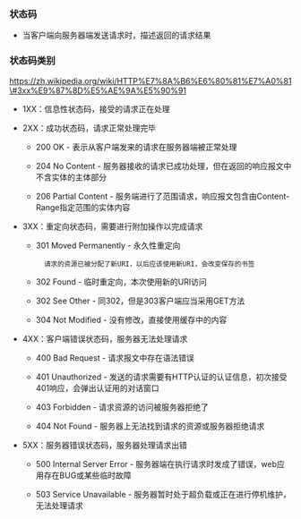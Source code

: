 ### 状态码

* 当客户端向服务器端发送请求时，描述返回的请求结果

### 状态码类别

https://zh.wikipedia.org/wiki/HTTP%E7%8A%B6%E6%80%81%E7%A0%81\#3xx%E9%87%8D%E5%AE%9A%E5%90%91

* 1XX：信息性状态码，接受的请求正在处理

* 2XX：成功状态码，请求正常处理完毕

  * 200 OK - 表示从客户端发来的请求在服务器端被正常处理

  * 204 No Content - 服务器接收的请求已成功处理，但在返回的响应报文中不含实体的主体部分

  * 206 Partial Content - 服务端进行了范围请求，响应报文包含由Content-Range指定范围的实体内容

* 3XX：重定向状态码，需要进行附加操作以完成请求

  * 301 Moved Permanently - 永久性重定向

    ```
      请求的资源已被分配了新URI，以后应该使用新URI，会改变保存的书签
    ```

  * 302 Found - 临时重定向，本次使用新的URI访问

  * 302 See Other - 同302，但是303客户端应当采用GET方法

  * 304 Not Modified - 没有修改，直接使用缓存中的内容

* 4XX：客户端错误状态码，服务器无法处理请求

  * 400 Bad Request - 请求报文中存在语法错误

  * 401 Unauthorized - 发送的请求需要有HTTP认证的认证信息，初次接受401响应，会弹出认证用的对话窗口

  * 403 Forbidden - 请求资源的访问被服务器拒绝了

  * 404 Not Found - 服务器上无法找到请求的资源或服务器拒绝请求

* 5XX：服务器错误状态码，服务器处理请求出错

  * 500 Internal Server Error - 服务器端在执行请求时发成了错误，web应用存在BUG或某些临时故障

  * 503 Service Unavailable - 服务器暂时处于超负载或正在进行停机维护，无法处理请求



